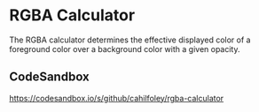 # RGBA Calculator

The RGBA calculator determines the effective displayed color of a foreground color over a background color with a given opacity.

## CodeSandbox

https://codesandbox.io/s/github/cahilfoley/rgba-calculator
